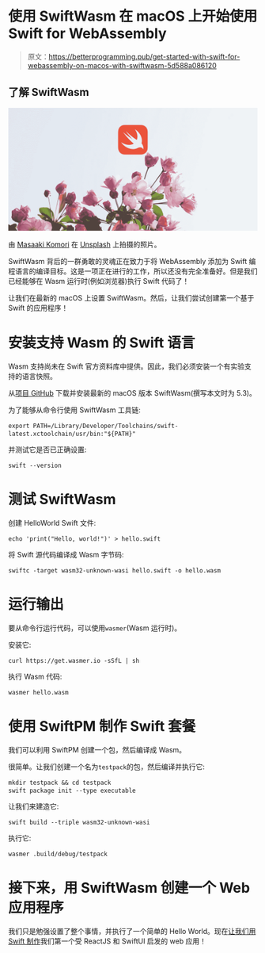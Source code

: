 # 使用 SwiftWasm 在 macOS 上开始使用 Swift for WebAssembly

> 原文：<https://betterprogramming.pub/get-started-with-swift-for-webassembly-on-macos-with-swiftwasm-5d588a086120>

## 了解 SwiftWasm

![](img/71389f412ad9ef79a940c087ce88f204.png)

由 [Masaaki Komori](https://unsplash.com/@gaspanik?utm_source=unsplash&utm_medium=referral&utm_content=creditCopyText) 在 [Unsplash](https://unsplash.com/s/photos/spring?utm_source=unsplash&utm_medium=referral&utm_content=creditCopyText) 上拍摄的照片。

SwiftWasm 背后的一群勇敢的灵魂正在致力于将 WebAssembly 添加为 Swift 编程语言的编译目标。这是一项正在进行的工作，所以还没有完全准备好。但是我们已经能够在 Wasm 运行时(例如浏览器)执行 Swift 代码了！

让我们在最新的 macOS 上设置 SwiftWasm。然后，让我们尝试创建第一个基于 Swift 的应用程序！

# 安装支持 Wasm 的 Swift 语言

Wasm 支持尚未在 Swift 官方资料库中提供。因此，我们必须安装一个有实验支持的语言快照。

从[项目 GitHub](https://github.com/swiftwasm/swift/releases/latest) 下载并安装最新的 macOS 版本 SwiftWasm(撰写本文时为 5.3)。

为了能够从命令行使用 SwiftWasm 工具链:

```
export PATH=/Library/Developer/Toolchains/swift-latest.xctoolchain/usr/bin:"${PATH}"
```

并测试它是否已正确设置:

```
swift --version
```

# 测试 SwiftWasm

创建 HelloWorld Swift 文件:

```
echo 'print("Hello, world!")' > hello.swift
```

将 Swift 源代码编译成 Wasm 字节码:

```
swiftc -target wasm32-unknown-wasi hello.swift -o hello.wasm
```

# 运行输出

要从命令行运行代码，可以使用`wasmer`(Wasm 运行时)。

安装它:

```
curl https://get.wasmer.io -sSfL | sh
```

执行 Wasm 代码:

```
wasmer hello.wasm
```

# 使用 SwiftPM 制作 Swift 套餐

我们可以利用 SwiftPM 创建一个包，然后编译成 Wasm。

很简单。让我们创建一个名为`testpack`的包，然后编译并执行它:

```
mkdir testpack && cd testpack
swift package init --type executable
```

让我们来建造它:

```
swift build --triple wasm32-unknown-wasi
```

执行它:

```
wasmer .build/debug/testpack
```

# 接下来，用 SwiftWasm 创建一个 Web 应用程序

我们只是勉强设置了整个事情，并执行了一个简单的 Hello World。现在[让我们用 Swift 制作](https://medium.com/better-programming/create-a-react-and-swiftui-inspired-web-app-with-swift-for-webassembly-on-macos-with-swiftwasm-7741491b2886)我们第一个受 ReactJS 和 SwiftUI 启发的 web 应用！